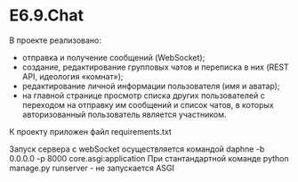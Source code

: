 # E6.9.Chat
В проекте реализовано:
- отправка и получение сообщений (WebSocket);
- создание, редактирование  групповых чатов и переписка в них (REST API, идеология «комнат»);
- редактирование личной информации пользователя (имя и аватар);
- на главной странице просмотр списка других пользователей с переходом на отправку им сообщений и список чатов, в которых авторизованный пользователь является участником.

К проекту приложен файл requirements.txt

Запуск сервера с webSocket осуществляется командой daphne -b 0.0.0.0 -p 8000 core.asgi:application
При стантандартной команде python manage.py runserver - не запускается ASGI
